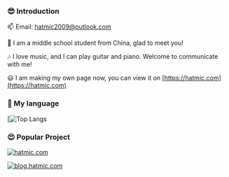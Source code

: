 ### 😎 Introduction

📫 Email: hatmic2009@outlook.com

👀 I am a middle school student from China, glad to meet you!

🎶 I love music, and I can play guitar and piano. Welcome to communicate with me!

😃 I am making my own page now, you can view it on [https://hatmic.com](https://hatmic.com)

### 💬 My language

[![Top Langs](https://github-readme-stats.vercel.app/api/top-langs/?username=hatmic)

### 😍 Popular Project

[![hatmic.com](https://github-readme-stats.vercel.app/api/pin/?username=hatmic&repo=hatmic.com&theme=shadow_blue)](https://hatmic.com)

[![blog.hatmic.com](https://github-readme-stats.vercel.app/api/pin/?username=hatmic&repo=blog.hatmic.com&theme=shadow_blue)](https://blog.hatmic.com)

